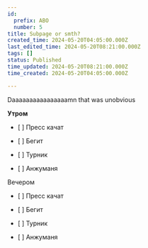 ```yaml
---
id:
  prefix: ABO
  number: 5
title: Subpage or smth?
created_time: 2024-05-20T04:05:00.000Z
last_edited_time: 2024-05-20T08:21:00.000Z
tags: []
status: Published
time_updated: 2024-05-20T08:21:00.000Z
time_created: 2024-05-20T04:05:00.000Z

---
```


Daaaaaaaaaaaaaaaamn that was unobvious

**Утром**

*   \[ ] Пресс качат

*   \[ ] Бегит

*   \[ ] Турник

*   \[ ] Анжуманя

Вечером

*   \[ ] Пресс качат

*   \[ ] Бегит

*   \[ ] Турник

*   \[ ] Анжуманя

